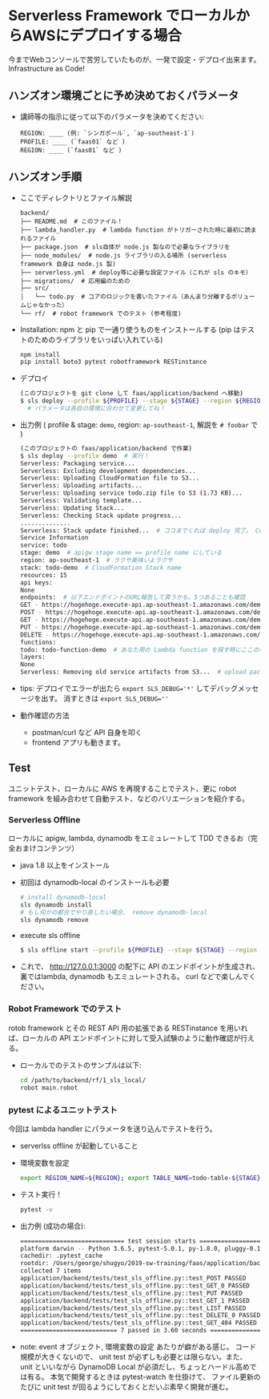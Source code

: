 # Serverless Framework でローカルからAWSにデプロイする場合
今までWebコンソールで苦労していたものが、一発で設定・デプロイ出来ます。 Infrastructure as Code!

## ハンズオン環境ごとに予め決めておくパラメータ
- 講師等の指示に従って以下のパラメータを決めてください:
    ```
    REGION: ____ (例: `シンガポール`, `ap-southeast-1`)
    PROFILE: ____ (`faas01` など )
    REGION: ____ (`faas01` など )
    ```

## ハンズオン手順
- ここでディレクトリとファイル解説
    ```
    backend/
    ├── README.md  # このファイル！
    ├── lambda_handler.py  # lambda function がトリガーされた時に最初に読まれるファイル
    ├── package.json  # sls自体が node.js 製なので必要なライブラリを
    ├── node_modules/  # node.js ライブラリの入る場所 (serverless framework 自身は node.js 製)
    ├── serverless.yml  # deploy等に必要な設定ファイル（これが sls のキモ）
    ├── migrations/  # 応用編のための
    ├── src/
    │   └── todo.py  # コアのロジックを書いたファイル（あんまり分離するボリュームじゃなかった）
    └── rf/  # robot framework でのテスト (参考程度)
    ```

- Installation: npm と pip で一通り使うものをインストールする (pip はテストのためのライブラリをいっぱい入れている)
    ```sh
    npm install
    pip install boto3 pytest robotframework RESTinstance
    ```

- デプロイ
    ```sh
    (このプロジェクトを git clone して faas/application/backend へ移動)
    $ sls deploy --profile ${PROFILE} --stage ${STAGE} --region ${REGION}
      # パラメータは各自の環境に合わせて変更してね！
    ```

- 出力例 ( profile & stage: `demo`, region: `ap-southeast-1`, 解説を `# foobar` で )
    ```sh
    (このプロジェクトの faas/application/backend で作業)
    $ sls deploy --profile demo  # 実行！
    Serverless: Packaging service...
    Serverless: Excluding development dependencies...
    Serverless: Uploading CloudFormation file to S3...
    Serverless: Uploading artifacts...
    Serverless: Uploading service todo.zip file to S3 (1.73 KB)...
    Serverless: Validating template...
    Serverless: Updating Stack...
    Serverless: Checking Stack update progress...
    ..............
    Serverless: Stack update finished...  # ココまでくれば deploy 完了。 Congrats!
    Service Information
    service: todo
    stage: demo  # apigw stage name == profile name にしている
    region: ap-southeast-1  # ラクサ美味いよラクサ
    stack: todo-demo  # CloudFormation Stack name
    resources: 15
    api keys:
    None
    endpoints:  # 以下エンドポイントのURL報告して貰うかも。5つあることも確認
    GET - https://hogehoge.execute-api.ap-southeast-1.amazonaws.com/demo/tasks
    POST - https://hogehoge.execute-api.ap-southeast-1.amazonaws.com/demo/tasks
    GET - https://hogehoge.execute-api.ap-southeast-1.amazonaws.com/demo/tasks/{id}
    PUT - https://hogehoge.execute-api.ap-southeast-1.amazonaws.com/demo/tasks/{id}
    DELETE - https://hogehoge.execute-api.ap-southeast-1.amazonaws.com/demo/tasks/{id}
    functions:
    todo: todo-function-demo  # あなた用の Lambda function を探す時にここの名前で
    layers:
    None
    Serverless: Removing old service artifacts from S3...  # upload packege がたまりすぎないように rotate してる
    ```

- tips: デプロイでエラーが出たら `export SLS_DEBUG='*'` してデバッグメッセージを出す。 消すときは `export SLS_DEBUG=''`

- 動作確認の方法
    - postman/curl など API 自身を叩く
    - frontend アプリも動きます。

## Test
ユニットテスト、ローカルに AWS を再現することでテスト、更に robot framework を組み合わせて自動テスト、などのバリエーションを紹介する。

### Serverless Offline
ローカルに apigw, lambda, dynamodb をエミュレートして TDD できるお（完全おまけコンテンツ）

- java 1.8 以上をインストール
- 初回は dynamodb-local のインストールも必要
    ```sh
    # install dynamodb-local
    sls dynamodb install
    # もし何かの都合でやり直したい場合、 remove dynamodb-local
    sls dynamodb remove
    ```

- execute sls offline
    ```sh
    $ sls offline start --profile ${PROFILE} --stage ${STAGE} --region ${REGION}
    ```

- これで、 http://127.0.0.1:3000 の配下に API のエンドポイントが生成され、裏ではlambda, dynamodb もエミュレートされる。 curl などで楽しんでください。

### Robot Framework でのテスト
rotob framework とその REST API 用の拡張である RESTinstance を用いれば、ローカルの API エンドポイントに対して受入試験のように動作確認が行える。
- ローカルでのテストのサンプルは以下:
    ```sh
    cd /path/to/backend/rf/1_sls_local/
    robot main.robot
    ```

### pytest によるユニットテスト
今回は lambda handler にパラメータを送り込んでテストを行う。

- serverlss offline が起動していること

- 環境変数を設定
    ```sh
    export REGION_NAME=${REGION}; export TABLE_NAME=todo-table-${STAGE}-sls
    ```

- テスト実行！
    ```sh
    pytest -v
    ```

- 出力例 (成功の場合):
    ```sh
    ============================= test session starts ==============================
    platform darwin -- Python 3.6.5, pytest-5.0.1, py-1.8.0, pluggy-0.12.0
    cachedir: .pytest_cache
    rootdir: /Users/george/shugyo/2019-sw-training/faas/application/backend
    collected 7 items
    application/backend/tests/test_sls_offline.py::test_POST PASSED          [ 14%]
    application/backend/tests/test_sls_offline.py::test_GET_0 PASSED         [ 28%]
    application/backend/tests/test_sls_offline.py::test_PUT PASSED           [ 42%]
    application/backend/tests/test_sls_offline.py::test_GET_1 PASSED         [ 57%]
    application/backend/tests/test_sls_offline.py::test_LIST PASSED          [ 71%]
    application/backend/tests/test_sls_offline.py::test_DELETE_0 PASSED      [ 85%]
    application/backend/tests/test_sls_offline.py::test_GET_404 PASSED       [100%]
    =========================== 7 passed in 3.60 seconds ===========================
    ```

- note:
  event オブジェクト, 環境変数の設定 あたりが癖がある感じ。
  コード規模が大きくないので、 unit test が必ずしも必要とは限らない。また、 unit といいながら DynamoDB Local が必須だし、ちょっとハードル高めでは有る。
  本気で開発するときは pytest-watch を仕掛けて、 ファイル更新のたびに unit test が回るようにしておくとだいぶ素早く開発が進む。
